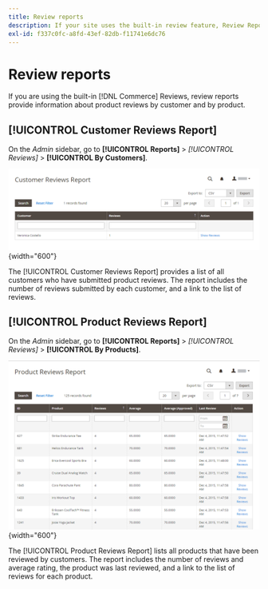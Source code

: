 ```yaml
---
title: Review reports
description: If your site uses the built-in review feature, Review Reports provide information about product reviews by customer and by product.
exl-id: f337c0fc-a8fd-43ef-82db-f11741e6dc76
---
```

# Review reports

If you are using the built-in [!DNL Commerce] Reviews, review reports provide information about product reviews by customer and by product.

## [!UICONTROL Customer Reviews Report]

On the _Admin_ sidebar, go to **[!UICONTROL Reports]** > _[!UICONTROL Reviews]_ > **[!UICONTROL By Customers]**.

![Review Report By Customers](./assets/customer-reviews.png){width="600"}

The [!UICONTROL Customer Reviews Report] provides a list of all customers who have submitted product reviews. The report includes the number of reviews submitted by each customer, and a link to the list of reviews.

## [!UICONTROL Product Reviews Report]

On the _Admin_ sidebar, go to **[!UICONTROL Reports]** > _[!UICONTROL Reviews]_ > **[!UICONTROL By Products]**.

![Review Report by Product](./assets/product-reviews.png){width="600"}

The [!UICONTROL Product Reviews Report] lists all products that have been reviewed by customers. The report includes the number of reviews and average rating, the product was last reviewed, and a link to the list of reviews for each product.
